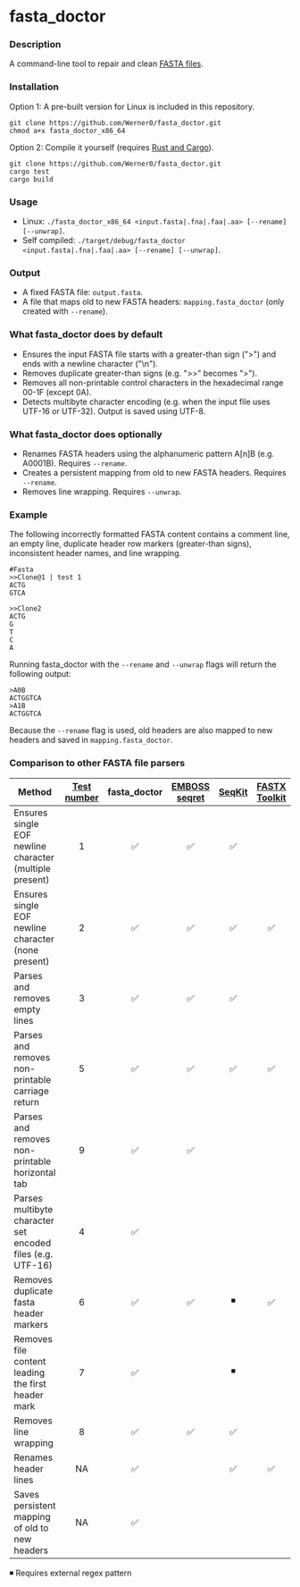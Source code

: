 # fasta_doctor  
### Description
A command-line tool to repair and clean [FASTA files](https://en.wikipedia.org/wiki/FASTA_format).

### Installation 
Option 1: A pre-built version for Linux is included in this repository.
```
git clone https://github.com/Werner0/fasta_doctor.git
chmod a+x fasta_doctor_x86_64
```
Option 2: Compile it yourself (requires [Rust and Cargo](https://doc.rust-lang.org/cargo/getting-started/installation.html)).
```
git clone https://github.com/Werner0/fasta_doctor.git
cargo test
cargo build
```
### Usage
+ Linux: `./fasta_doctor_x86_64 <input.fasta|.fna|.faa|.aa> [--rename] [--unwrap]`.  
+ Self compiled: `./target/debug/fasta_doctor <input.fasta|.fna|.faa|.aa> [--rename] [--unwrap]`.

### Output
+ A fixed FASTA file: `output.fasta`.
+ A file that maps old to new FASTA headers: `mapping.fasta_doctor` (only created with `--rename`).

### What fasta_doctor does by default
+ Ensures the input FASTA file starts with a greater-than sign (">") and ends with a newline character ("\n").
+ Removes duplicate greater-than signs (e.g. ">>" becomes ">").
+ Removes all non-printable control characters in the hexadecimal range 00-1F (except 0A).
+ Detects multibyte character encoding (e.g. when the input file uses UTF-16 or UTF-32). Output is saved using UTF-8.

### What fasta_doctor does optionally
+ Renames FASTA headers using the alphanumeric pattern A[n]B (e.g. A0001B). Requires `--rename`.
+ Creates a persistent mapping from old to new FASTA headers. Requires `--rename`.
+ Removes line wrapping. Requires `--unwrap`.

### Example
The following incorrectly formatted FASTA content contains a comment line, an empty line, duplicate header row markers (greater-than signs), inconsistent header names, and line wrapping.
```
#Fasta
>>Clone@1 | test 1
ACTG
GTCA

>>Clone2
ACTG
G
T
C
A
```
Running fasta_doctor with the `--rename` and `--unwrap` flags will return the following output:
```
>A0B
ACTGGTCA
>A1B
ACTGGTCA
```
Because the `--rename` flag is used, old headers are also mapped to new headers and saved in `mapping.fasta_doctor`.

### Comparison to other FASTA file parsers
| Method | [Test number](example/) |	fasta_doctor | [EMBOSS seqret](https://www.ebi.ac.uk/jdispatcher/sfc/emboss_seqret) | [SeqKit](https://bioinf.shenwei.me/seqkit/) | [FASTX Toolkit](http://hannonlab.cshl.edu/fastx_toolkit/) |
| --- | :---:| :---: | :---: | :---: | :---: |
Ensures single EOF newline character (multiple present) | 1 | :white_check_mark: | :white_check_mark: | :white_check_mark: | |	
Ensures single EOF newline character (none present) | 2 | :white_check_mark: | :white_check_mark: | :white_check_mark: | :white_check_mark: |
Parses and removes empty lines | 3 | :white_check_mark: | :white_check_mark: |:white_check_mark: | |	
Parses and removes non-printable carriage return | 5 | :white_check_mark: | :white_check_mark: | :white_check_mark: | :white_check_mark: |
Parses and removes non-printable horizontal tab | 9 | :white_check_mark: | :white_check_mark: | | |		
Parses multibyte character set encoded files (e.g. UTF-16) | 4 |:white_check_mark: | | | |			
Removes duplicate fasta header markers | 6 | :white_check_mark: | :white_check_mark: | :black_medium_small_square: | :white_check_mark: |
Removes file content leading the first header mark | 7 | :white_check_mark: | | :black_medium_small_square: | |	
Removes line wrapping | 8 | :white_check_mark: | :white_check_mark: | :white_check_mark: | |	
Renames header lines | NA | :white_check_mark: | | :white_check_mark: | :white_check_mark: |
Saves persistent mapping of old to new headers | NA | :white_check_mark: | | | |  

:black_medium_small_square: Requires external regex pattern
